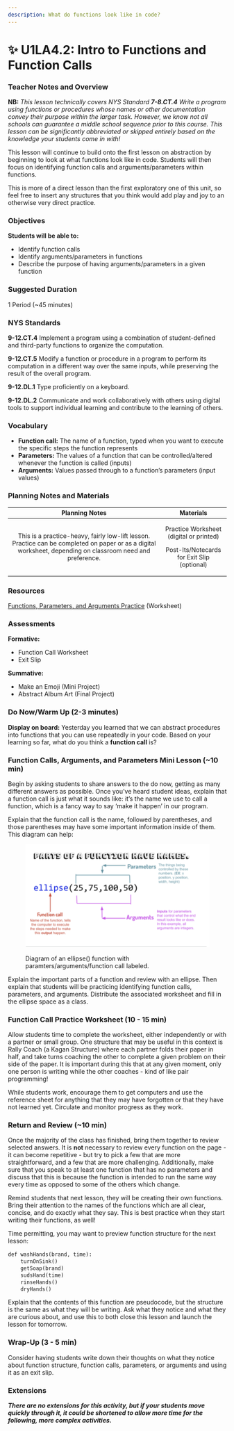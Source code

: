 ```yaml
---
description: What do functions look like in code?
---
```


# ✨ U1LA4.2: Intro to Functions and Function Calls

### Teacher Notes and Overview

**NB:** _This lesson technically covers NYS Standard **7-8.CT.4** Write a program using functions or procedures whose names or other documentation convey their purpose within the larger task. However, we know not all schools can guarantee a middle school sequence prior to this course. This lesson can be significantly abbreviated or skipped entirely based on the knowledge your students come in with!_

This lesson will continue to build onto the first lesson on abstraction by beginning to look at what functions look like in code. Students will then focus on identifying function calls and arguments/parameters within functions.

This is more of a direct lesson than the first exploratory one of this unit, so feel free to insert any structures that you think would add play and joy to an otherwise very direct practice.

### Objectives

**Students will be able to:**

* Identify function calls&#x20;
* Identify arguments/parameters in functions&#x20;
* Describe the purpose of having arguments/parameters in a given function

### Suggested Duration

1 Period (\~45 minutes)

### NYS Standards

**9-12.CT.4** Implement a program using a combination of student-defined and third-party functions to organize the computation.

**9-12.CT.5** Modify a function or procedure in a program to perform its computation in a different way over the same inputs, while preserving the result of the overall program.

**9-12.DL.1** Type proficiently on a keyboard.

**9-12.DL.2** Communicate and work collaboratively with others using digital tools to support individual learning and contribute to the learning of others.

### Vocabulary

* **Function call:** The name of a function, typed when you want to execute the specific steps the function represents&#x20;
* **Parameters:** The values of a function that can be controlled/altered whenever the function is called (inputs)&#x20;
* **Arguments:** Values passed through to a function’s parameters (input values)

### Planning Notes and Materials

|                                                                        Planning Notes                                                                       |                                                Materials                                                |
| :---------------------------------------------------------------------------------------------------------------------------------------------------------: | :-----------------------------------------------------------------------------------------------------: |
| This is a practice-heavy, fairly low-lift lesson. Practice can be completed on paper or as a digital worksheet, depending on classroom need and preference. | <p>Practice Worksheet (digital or printed)</p><p></p><p>Post-Its/Notecards for Exit Slip (optional)</p> |

### Resources

[Functions, Parameters, and Arguments Practice](https://docs.google.com/document/d/19XeBpbUcADfnMY41UITqV0dRQ50-ZlVBZfN-jkhqSd8/copy) (Worksheet)

### Assessments

**Formative:**

* Function Call Worksheet
* Exit Slip

**Summative:**

* Make an Emoji (Mini Project)
* Abstract Album Art (Final Project)

### Do Now/Warm Up (2-3 minutes)

**Display on board:** Yesterday you learned that we can abstract procedures into functions that you can use repeatedly in your code. Based on your learning so far, what do you think a **function call** is?

### Function Calls, Arguments, and Parameters Mini Lesson (\~10 min)

Begin by asking students to share answers to the do now, getting as many different answers as possible. Once you’ve heard student ideas, explain that a function call is just what it sounds like: it’s the name we use to call a function, which is a fancy way to say ‘make it happen’ in our program.

Explain that the function call is the name, followed by parentheses, and those parentheses may have some important information inside of them. This diagram can help:

<figure><img src="../.gitbook/assets/Screen Shot 2022-11-14 at 9.06.33 AM.png" alt=""><figcaption><p>Diagram of an ellipse() function with paramters/arguments/function call labeled.</p></figcaption></figure>

Explain the important parts of a function and review with an ellipse. Then explain that students will be practicing identifying function calls, parameters, and arguments. Distribute the associated worksheet and fill in the ellipse space as a class.

### Function Call Practice Worksheet (10 - 15 min)

Allow students time to complete the worksheet, either independently or with a partner or small group. One structure that may be useful in this context is Rally Coach (a Kagan Structure) where each partner folds their paper in half, and take turns coaching the other to complete a given problem on their side of the paper. It is important during this that at any given moment, only one person is writing while the other coaches - kind of like pair programming!

While students work, encourage them to get computers and use the reference sheet for anything that they may have forgotten or that they have not learned yet. Circulate and monitor progress as they work.

### Return and Review (\~10 min)

Once the majority of the class has finished, bring them together to review selected answers. It is **not** necessary to review every function on the page - it can become repetitive - but try to pick a few that are more straightforward, and a few that are more challenging. Additionally, make sure that you speak to at least one function that has no parameters and discuss that this is because the function is intended to run the same way every time as opposed to some of the others which change.

Remind students that next lesson, they will be creating their own functions. Bring their attention to the names of the functions which are all clear, concise, and do exactly what they say. This is best practice when they start writing their functions, as well!

Time permitting, you may want to preview function structure for the next lesson:

```
def washHands(brand, time):
    turnOnSink()
    getSoap(brand)
    sudsHand(time)
    rinseHands()
    dryHands()
```

Explain that the contents of this function are pseudocode, but the structure is the same as what they will be writing. Ask what they notice and what they are curious about, and use this to both close this lesson and launch the lesson for tomorrow.

### Wrap-Up (3 - 5 min)

Consider having students write down their thoughts on what they notice about function structure, function calls, parameters, or arguments and using it as an exit slip.

### Extensions

_**There are no extensions for this activity, but if your students move quickly through it, it could be shortened to allow more time for the following, more complex activities.**_
